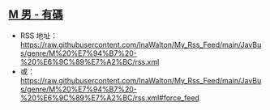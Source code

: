 ## [M 男 - 有碼](https://www.javbus.com/genre/6k)
 - RSS 地址：https://raw.githubusercontent.com/InaWalton/My_Rss_Feed/main/JavBus/genre/M%20%E7%94%B7%20-%20%E6%9C%89%E7%A2%BC/rss.xml
 - 或：https://raw.githubusercontent.com/InaWalton/My_Rss_Feed/main/JavBus/genre/M%20%E7%94%B7%20-%20%E6%9C%89%E7%A2%BC/rss.xml#force_feed
